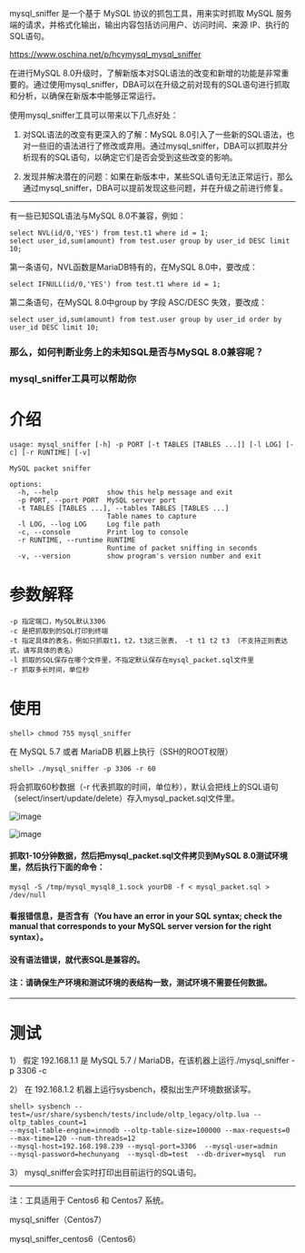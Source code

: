 mysql_sniffer 是一个基于 MySQL 协议的抓包工具，用来实时抓取 MySQL 服务端的请求，并格式化输出，输出内容包括访问用户、访问时间、来源 IP、执行的SQL语句。

https://www.oschina.net/p/hcymysql_mysql_sniffer

在进行MySQL 8.0升级时，了解新版本对SQL语法的改变和新增的功能是非常重要的。通过使用mysql_sniffer，DBA可以在升级之前对现有的SQL语句进行抓取和分析，以确保在新版本中能够正常运行。

使用mysql_sniffer工具可以带来以下几点好处：

1) 对SQL语法的改变有更深入的了解：MySQL 8.0引入了一些新的SQL语法，也对一些旧的语法进行了修改或弃用。通过mysql_sniffer，DBA可以抓取并分析现有的SQL语句，以确定它们是否会受到这些改变的影响。

2) 发现并解决潜在的问题：如果在新版本中，某些SQL语句无法正常运行，那么通过mysql_sniffer，DBA可以提前发现这些问题，并在升级之前进行修复。

-------------------------------------------------
有一些已知SQL语法与MySQL 8.0不兼容，例如：
```
select NVL(id/0,'YES') from test.t1 where id = 1;
select user_id,sum(amount) from test.user group by user_id DESC limit 10;
```

第一条语句，NVL函数是MariaDB特有的，在MySQL 8.0中，要改成：
```
select IFNULL(id/0,'YES') from test.t1 where id = 1;
```

第二条语句，在MySQL 8.0中group by 字段 ASC/DESC 失效，要改成：
```
select user_id,sum(amount) from test.user group by user_id order by user_id DESC limit 10;
```

### 那么，如何判断业务上的未知SQL是否与MySQL 8.0兼容呢？

### mysql_sniffer工具可以帮助你

# 介绍
```
usage: mysql_sniffer [-h] -p PORT [-t TABLES [TABLES ...]] [-l LOG] [-c] [-r RUNTIME] [-v]

MySQL packet sniffer

options:
  -h, --help            show this help message and exit
  -p PORT, --port PORT  MySQL server port
  -t TABLES [TABLES ...], --tables TABLES [TABLES ...]
                        Table names to capture
  -l LOG, --log LOG     Log file path
  -c, --console         Print log to console
  -r RUNTIME, --runtime RUNTIME
                        Runtime of packet sniffing in seconds
  -v, --version         show program's version number and exit
```

# 参数解释
```
-p 指定端口，MySQL默认3306
-c 是把抓取到的SQL打印到终端
-t 指定具体的表名，例如只抓取t1，t2，t3这三张表， -t t1 t2 t3 （不支持正则表达式，请写具体的表名）
-l 抓取的SQL保存在哪个文件里，不指定默认保存在mysql_packet.sql文件里
-r 抓取多长时间，单位秒
```

# 使用
```
shell> chmod 755 mysql_sniffer
```

在 MySQL 5.7 或者 MariaDB 机器上执行（SSH的ROOT权限）
```
shell> ./mysql_sniffer -p 3306 -r 60
```
将会抓取60秒数据（-r 代表抓取的时间，单位秒），默认会把线上的SQL语句（select/insert/update/delete）存入mysql_packet.sql文件里。

![image](https://github.com/hcymysql/mysql_sniffer/assets/19261879/7ed20afb-db0e-4e7a-9892-f03ccb34e5aa)

![image](https://github.com/hcymysql/mysql_sniffer/assets/19261879/9a7177ea-3af5-49da-a2f3-c86ad4fb5a89)

#### 抓取1-10分钟数据，然后把mysql_packet.sql文件拷贝到MySQL 8.0测试环境里，然后执行下面的命令：
```
mysql -S /tmp/mysql_mysql8_1.sock yourDB -f < mysql_packet.sql > /dev/null
```
#### 看报错信息，是否含有（You have an error in your SQL syntax; check the manual that corresponds to your MySQL server version for the right syntax）。
#### 没有语法错误，就代表SQL是兼容的。

#### 注：请确保生产环境和测试环境的表结构一致，测试环境不需要任何数据。

--------------------------------------------
# 测试
1） 假定 192.168.1.1 是 MySQL 5.7 / MariaDB，在该机器上运行./mysql_sniffer -p 3306 -c 

2） 在  192.168.1.2 机器上运行sysbench，模拟出生产环境数据读写。
```
shell> sysbench --test=/usr/share/sysbench/tests/include/oltp_legacy/oltp.lua --oltp_tables_count=1
--mysql-table-engine=innodb --oltp-table-size=100000 --max-requests=0 --max-time=120 --num-threads=12
--mysql-host=192.168.198.239 --mysql-port=3306  --mysql-user=admin
--mysql-password=hechunyang  --mysql-db=test  --db-driver=mysql  run
```

3） mysql_sniffer会实时打印出目前运行的SQL语句。

--------------------------------------------
注：工具适用于 Centos6 和 Centos7 系统。

mysql_sniffer（Centos7）

mysql_sniffer_centos6（Centos6）



